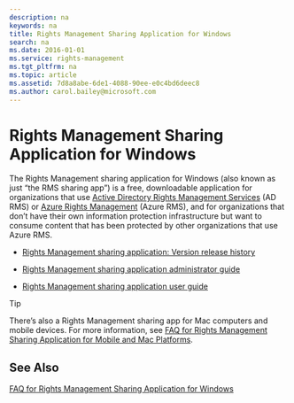 ```yaml
---
description: na
keywords: na
title: Rights Management Sharing Application for Windows
search: na
ms.date: 2016-01-01
ms.service: rights-management
ms.tgt_pltfrm: na
ms.topic: article
ms.assetid: 7d8a8abe-6de1-4088-90ee-e0c4bd6deec8
ms.author: carol.bailey@microsoft.com
---
```

# Rights Management Sharing Application for Windows
The Rights Management sharing application for Windows (also known as just “the RMS sharing app”) is a free, downloadable application for organizations that use [Active Directory Rights Management Services](https://technet.microsoft.com/library/cc772403.aspx) (AD RMS) or [Azure Rights Management](https://technet.microsoft.com/library/jj585024.aspx) (Azure RMS), and for organizations that don’t have their own information protection infrastructure but want to consume content that has been protected by other organizations that use Azure RMS.

-   [Rights Management sharing application: Version release history](../Topic/Rights_Management_sharing_application__Version_release_history.md)

-   [Rights Management sharing application administrator guide](../Topic/Rights_Management_sharing_application_administrator_guide.md)

-   [Rights Management sharing application user guide](../Topic/Rights_Management_sharing_application_user_guide.md)

> [!TIP]
> There’s also a Rights Management sharing app for Mac computers and mobile devices. For more information, see [FAQ for Rights Management Sharing Application for Mobile and Mac Platforms](http://technet.microsoft.com/dn451248).

## See Also
[FAQ for Rights Management Sharing Application for Windows](http://technet.microsoft.com/dn467883)

